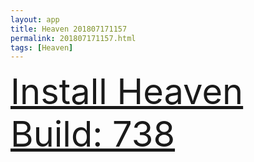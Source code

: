 ```yaml
---
layout: app
title: Heaven 201807171157
permalink: 201807171157.html
tags: [Heaven]
---
```

<div class="pure-g">
    <div class="pure-u-1-1" style="font-size: 4em">
        <a class="pure-button-primary" href="itms-services://?action=download-manifest&url=https%3A%2F%2Flitsungyisigono.github.io%2FTestScript%2Fmanifests%2F201807171157.plist"><i class="fa fa-download" aria-hidden="true"></i>Install Heaven Build: 738</a>
    </div>
</div>
